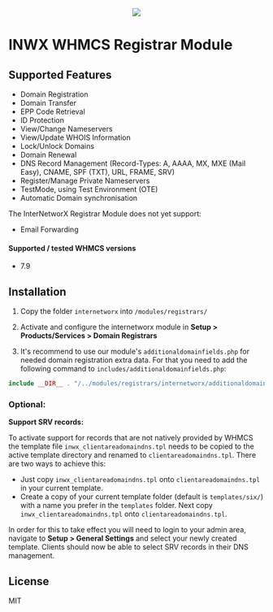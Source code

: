 <p align="center">
  <a href="https://www.inwx.com/en/" target="_blank">
    <img src="https://images.inwx.com/logos/inwx.png">
  </a>
</p>

INWX WHMCS Registrar Module
=========

## Supported Features

* Domain Registration
* Domain Transfer
* EPP Code Retrieval
* ID Protection
* View/Change Nameservers
* View/Update WHOIS Information
* Lock/Unlock Domains
* Domain Renewal
* DNS Record Management (Record-Types: A, AAAA, MX, MXE (Mail Easy), CNAME, SPF (TXT), URL, FRAME, SRV)
* Register/Manage Private Nameservers
* TestMode, using Test Environment (OTE)
* Automatic Domain synchronisation

The InterNetworX Registrar Module does not yet support:

* Email Forwarding

#### Supported / tested WHMCS versions
* 7.9


## Installation
1. Copy the folder `internetworx` into `/modules/registrars/`

2. Activate and configure the internetworx module in 
**Setup > Products/Services > Domain Registrars**

3. It's recommend to use our module's `additionaldomainfields.php` for needed 
domain registration extra data. For that you need to add the following 
command to `includes/additionaldomainfields.php`:

```php
include __DIR__ . "/../modules/registrars/internetworx/additionaldomainfields.php";
```

### Optional:

**Support SRV records:**

To activate support for records that are not natively provided by WHMCS the
template file `inwx_clientareadomaindns.tpl` needs to be copied to the active
template directory and renamed to `clientareadomaindns.tpl`. There are two ways to achieve this:

* Just copy `inwx_clientareadomaindns.tpl` onto `clientareadomaindns.tpl` in your current template.
* Create a copy of your current template folder (default is `templates/six/`) with a name 
  you prefer in the `templates` folder. Next copy `inwx_clientareadomaindns.tpl` onto `clientareadomaindns.tpl`.

In order for this to take effect you will need to login to your admin area, 
navigate to **Setup > General Settings** and select your newly created template.
Clients should now be able to select SRV records in their DNS management.


License
----

MIT